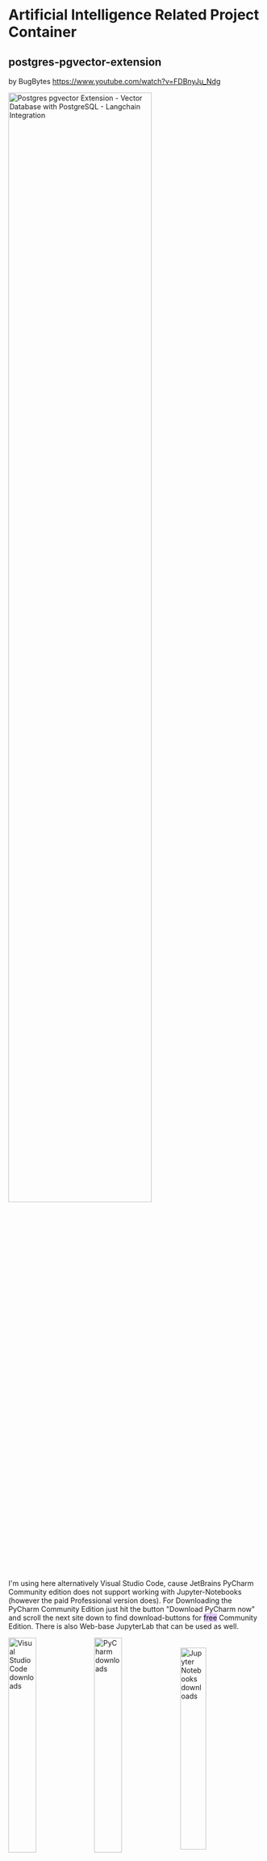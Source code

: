 # Artificial Intelligence Related Project Container

## postgres-pgvector-extension

by BugBytes <https://www.youtube.com/watch?v=FDBnyJu_Ndg>

[<img src="https://i.ytimg.com/vi/FDBnyJu_Ndg/maxresdefault.jpg" alt="Postgres pgvector Extension - Vector Database with PostgreSQL - Langchain Integration" width="75%" align="center">](https://www.youtube.com/watch?v=FDBnyJu_Ndg)

I'm using here alternatively Visual Studio Code, cause JetBrains PyCharm Community edition does not support working with Jupyter-Notebooks (however the paid Professional version does).
For Downloading the PyCharm Community Edition just hit the button "Download PyCharm now" and scroll the next site down to find download-buttons for <mark style="background: #D2B3FFA6;">free</mark> Community Edition.
There is also Web-base JupyterLab that can be used as well.

[<img src="https://code.visualstudio.com/opengraphimg/opengraph-home.png" alt="Visual Studio Code downloads" width="33%" align="center">](https://code.visualstudio.com/)
[<img src="https://resources.jetbrains.com/storage/products/pycharm/img/meta/preview.png" alt="PyCharm downloads" width="33%" align="center">](https://www.jetbrains.com/pycharm/)
[<img src="https://jupyter.org/assets/share.png" alt="Jupyter Notebooks downloads" width="32%" align="center">](https://jupyter.org/)

1. [x] <https://code.visualstudio.com/)>
2. [x] <https://www.jetbrains.com/pycharm/>
3. [x] <https://jupyter.org/>